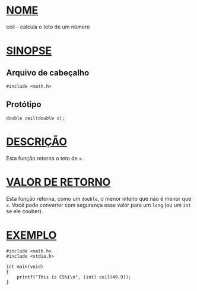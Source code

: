 # [NOME](#nome) 

ceil - calcula o teto de um número

# [SINOPSE](#sinopse) 

## Arquivo de cabeçalho

    #include <math.h>

## Protótipo

    double ceil(double x);

# [DESCRIÇÃO](#descrição) 

Esta função retorna o teto de `x`.

# [VALOR DE RETORNO](#valor-de-retorno) 

Esta função retorna, como um `double`, o menor inteiro que não é menor que `x`. Você pode converter com segurança esse valor para um `long` (ou um `int` se ele couber).

# [EXEMPLO](#exemplo) 

    #include <math.h>
    #include <stdio.h>

    int main(void)
    {
        printf("This is CS%i\n", (int) ceil(49.9));
    }